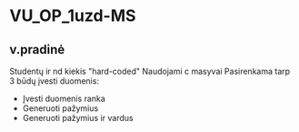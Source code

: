 # VU_OP_1uzd-MS

## v.pradinė
Studentų ir nd kiekis "hard-coded"
Naudojami c masyvai
Pasirenkama tarp 3 būdų įvesti duomenis:
- Įvesti duomenis ranka
- Generuoti pažymius
- Generuoti pažymius ir vardus

